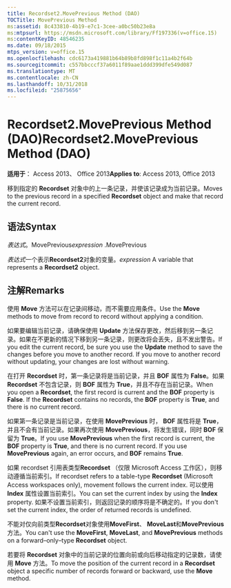 ```yaml
---
title: Recordset2.MovePrevious Method (DAO)
TOCTitle: MovePrevious Method
ms:assetid: 8c433810-4b19-e7c1-3cee-a0bc50b23e8a
ms:mtpsurl: https://msdn.microsoft.com/library/Ff197336(v=office.15)
ms:contentKeyID: 48546235
ms.date: 09/18/2015
mtps_version: v=office.15
ms.openlocfilehash: cdc6173a419881b64b89b8fd898f1c11a4b2f64b
ms.sourcegitcommit: c557bbcccf37a6011f89aae1ddd399dfe549d087
ms.translationtype: MT
ms.contentlocale: zh-CN
ms.lasthandoff: 10/31/2018
ms.locfileid: "25875656"
---
```

# <a name="recordset2moveprevious-method-dao"></a><span data-ttu-id="2585b-102">Recordset2.MovePrevious Method (DAO)</span><span class="sxs-lookup"><span data-stu-id="2585b-102">Recordset2.MovePrevious Method (DAO)</span></span>


<span data-ttu-id="2585b-103">**适用于**： Access 2013、 Office 2013</span><span class="sxs-lookup"><span data-stu-id="2585b-103">**Applies to**: Access 2013, Office 2013</span></span>

<span data-ttu-id="2585b-104">移到指定的 **Recordset** 对象中的上一条记录，并使该记录成为当前记录。</span><span class="sxs-lookup"><span data-stu-id="2585b-104">Moves to the previous record in a specified **Recordset** object and make that record the current record.</span></span>

## <a name="syntax"></a><span data-ttu-id="2585b-105">语法</span><span class="sxs-lookup"><span data-stu-id="2585b-105">Syntax</span></span>

<span data-ttu-id="2585b-106">*表达式*。MovePrevious</span><span class="sxs-lookup"><span data-stu-id="2585b-106">*expression* .MovePrevious</span></span>

<span data-ttu-id="2585b-107">*表达式*一个表示**Recordset2**对象的变量。</span><span class="sxs-lookup"><span data-stu-id="2585b-107">*expression* A variable that represents a **Recordset2** object.</span></span>

## <a name="remarks"></a><span data-ttu-id="2585b-108">注解</span><span class="sxs-lookup"><span data-stu-id="2585b-108">Remarks</span></span>

<span data-ttu-id="2585b-109">使用 **Move** 方法可以在记录间移动，而不需要应用条件。</span><span class="sxs-lookup"><span data-stu-id="2585b-109">Use the **Move** methods to move from record to record without applying a condition.</span></span>

<span data-ttu-id="2585b-p101">如果要编辑当前记录，请确保使用 **Update** 方法保存更改，然后移到另一条记录。如果在不更新的情况下移到另一条记录，则更改将会丢失，且不发出警告。</span><span class="sxs-lookup"><span data-stu-id="2585b-p101">If you edit the current record, be sure you use the **Update** method to save the changes before you move to another record. If you move to another record without updating, your changes are lost without warning.</span></span>

<span data-ttu-id="2585b-p102">在打开 **Recordset** 时，第一条记录将是当前记录，并且 **BOF** 属性为 **False**。如果 **Recordset** 不包含记录，则 **BOF** 属性为 **True**，并且不存在当前记录。</span><span class="sxs-lookup"><span data-stu-id="2585b-p102">When you open a **Recordset**, the first record is current and the **BOF** property is **False**. If the **Recordset** contains no records, the **BOF** property is **True**, and there is no current record.</span></span>

<span data-ttu-id="2585b-p103">如果第一条记录是当前记录，在使用 **MovePrevious** 时， **BOF** 属性将是 **True**，并且不会有当前记录。如果再次使用 **MovePrevious**，将发生错误，同时 **BOF** 保留为 **True**。</span><span class="sxs-lookup"><span data-stu-id="2585b-p103">If you use **MovePrevious** when the first record is current, the **BOF** property is **True**, and there is no current record. If you use **MovePrevious** again, an error occurs, and **BOF** remains **True**.</span></span>

<span data-ttu-id="2585b-116">如果 recordset 引用表类型**Recordset** （仅限 Microsoft Access 工作区），则移动遵循当前索引。</span><span class="sxs-lookup"><span data-stu-id="2585b-116">If recordset refers to a table-type **Recordset** (Microsoft Access workspaces only), movement follows the current index.</span></span> <span data-ttu-id="2585b-117">可以使用 **Index** 属性设置当前索引。</span><span class="sxs-lookup"><span data-stu-id="2585b-117">You can set the current index by using the **Index** property.</span></span> <span data-ttu-id="2585b-118">如果不设置当前索引，则返回记录的顺序将是不确定的。</span><span class="sxs-lookup"><span data-stu-id="2585b-118">If you don't set the current index, the order of returned records is undefined.</span></span>

<span data-ttu-id="2585b-119">不能对仅向前类型**Recordset**对象使用**MoveFirst**、 **MoveLast**和**MovePrevious**方法。</span><span class="sxs-lookup"><span data-stu-id="2585b-119">You can't use the **MoveFirst**, **MoveLast**, and **MovePrevious** methods on a forward–only–type **Recordset** object.</span></span>

<span data-ttu-id="2585b-120">若要将 **Recordset** 对象中的当前记录的位置向前或向后移动指定的记录数，请使用 **Move** 方法。</span><span class="sxs-lookup"><span data-stu-id="2585b-120">To move the position of the current record in a **Recordset** object a specific number of records forward or backward, use the **Move** method.</span></span>

